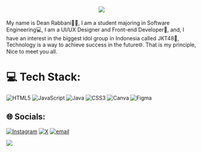 <h1 align="center">
    <img src="https://readme-typing-svg.herokuapp.com/?font=Righteous&size=35&center=true&vCenter=true&width=500&height=70&duration=4000&lines=Hello!+👋;+I'm+Dean+Rabbani!💻;" />
</h1>

<p align="left"> My name is Dean Rabbani👨‍💻, I am a student majoring in Software Engineering💻, I am a UI/UX Designer and Front-end Developer🚀, and, I have an interest in the biggest idol group in Indonesia called JKT48🤩, Technology is a way to achieve success in the future🌐. That is my principle, Nice to meet you all.</p>

# 💻 Tech Stack:
![HTML5](https://img.shields.io/badge/html5-%23E34F26.svg?style=for-the-badge&logo=html5&logoColor=white) ![JavaScript](https://img.shields.io/badge/javascript-%23323330.svg?style=for-the-badge&logo=javascript&logoColor=%23F7DF1E) ![Java](https://img.shields.io/badge/java-%23ED8B00.svg?style=for-the-badge&logo=openjdk&logoColor=white) ![CSS3](https://img.shields.io/badge/css3-%231572B6.svg?style=for-the-badge&logo=css3&logoColor=white) ![Canva](https://img.shields.io/badge/Canva-%2300C4CC.svg?style=for-the-badge&logo=Canva&logoColor=white) ![Figma](https://img.shields.io/badge/figma-%23F24E1E.svg?style=for-the-badge&logo=figma&logoColor=white)

## 🌐 Socials:
[![Instagram](https://img.shields.io/badge/Instagram-%23E4405F.svg?logo=Instagram&logoColor=white)](https://instagram.com/dynrbni) [![X](https://img.shields.io/badge/X-black.svg?logo=X&logoColor=white)](https://x.com/dynrbni) [![email](https://img.shields.io/badge/Email-D14836?logo=gmail&logoColor=white)](mailto:deanrabbani20@gmail.com) 

[![](https://visitcount.itsvg.in/api?id=dynrbni&icon=0&color=0)](https://visitcount.itsvg.in)
###
